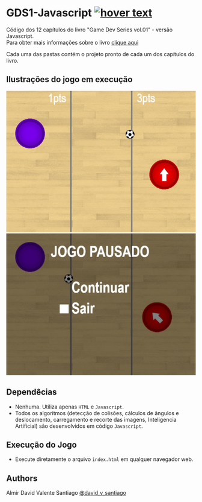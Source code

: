# GDS1-Javascript <a href="https://algol.dev" target="_blank"> <img src="https://algol.dev/wp-content/uploads/2021/11/drop_algol_b.png" title="hover text"></a>

Código dos 12 capítulos do livro "Game Dev Series vol.01" - versão Javascript.<br>
Para obter mais informações sobre o livro [clique aqui](https://algol.dev/livros/gds1/)

Cada uma das pastas contém o projeto pronto de cada um dos capítulos do livro.

## Ilustrações do jogo em execução
![img1](pics/gds1-javascript-screen_01.jpg)
![img2](pics/gds1-javascript-screen_02.jpg)

## Dependêcias

* Nenhuma. Utiliza apenas ```HTML``` e ```Javascript```.
* Todos os algoritmos (detecção de colisões, cálculos de ângulos e deslocamento, carregamento e recorte das imagens, Inteligencia Artificial) são desenvolvidos em código ```Javascript```.

## Execução do Jogo

* Execute diretamente o arquivo ```index.html``` em qualquer navegador web.

## Authors

Almir David Valente Santiago [@david_v_santiago](https://linktr.ee/david.santiago)

